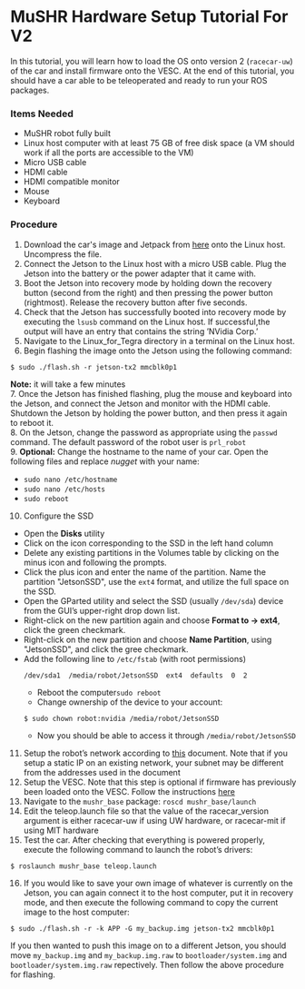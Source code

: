 
# MuSHR Hardware Setup Tutorial For V2
In this tutorial, you will learn how to load the OS onto version 2 (`racecar-uw`) of the car and install firmware onto the VESC. At the end of this tutorial, you should have a car able to be teleoperated and ready to run your ROS packages.

### Items Needed
- MuSHR robot fully built
- Linux host computer with at least 75 GB of free disk space (a VM should work if all the ports are accessible to the VM)
- Micro USB cable
- HDMI cable
- HDMI compatible monitor
- Mouse
- Keyboard

### Procedure
1. Download the car's image and Jetpack from [here](https://drive.google.com/file/d/1M3vloiBwu_n52nJ-2ysJPitrKtezwaBG/view?usp=sharing) onto the Linux host. Uncompress the file.
2. Connect the Jetson to the Linux host with a micro USB cable. Plug the Jetson into the battery or the power adapter that it came with.
3. Boot the Jetson into recovery mode by holding down the recovery button (second from the right) and then pressing the power button (rightmost). Release the recovery button after five seconds.
4. Check that the Jetson has successfully booted into recovery mode by executing the `lsusb` command on the Linux host. If successful,the output will have an entry that contains the string ’NVidia Corp.’
5. Navigate to the Linux_for_Tegra directory in a terminal on the Linux host.
6. Begin flashing the image onto the Jetson using the following command:
```
$ sudo ./flash.sh -r jetson-tx2 mmcblk0p1
```
**Note:** it will take a few minutes  
7. Once the Jetson has finished flashing, plug the mouse and keyboard into the Jetson, and connect the Jetson and monitor with the HDMI cable. Shutdown the Jetson by holding the power button, and then press it again to reboot it.  
8. On the Jetson, change the password as appropriate using the `passwd` command. The default password of the robot user is `prl_robot`  
9. **Optional:** Change the hostname to the name of your car. Open the following files and replace *nugget* with your name:  
- `sudo nano /etc/hostname`  
- `sudo nano /etc/hosts`  
- `sudo reboot`  
10. Configure the SSD  
- Open the **Disks** utility  
- Click on the icon corresponding to the SSD in the left hand column  
- Delete any existing partitions in the Volumes table by clicking on the minus icon and following the prompts.  
- Click the plus icon and enter the name of the partition. Name the partition "JetsonSSD", use the `ext4` format, and utilize the full space on the SSD.  
- Open the GParted utility and select the SSD (usually `/dev/sda`) device from the GUI’s upper-right drop down list.  
- Right-click on the new partition again and choose **Format to -> ext4**, click the green checkmark.  
- Right-click on the new partition and choose **Name Partition**, using "JetsonSSD", and click the gree checkmark.  
- Add the following line to `/etc/fstab` (with root permissions)  
    ```
    /dev/sda1  /media/robot/JetsonSSD  ext4  defaults  0  2
    ```
	- Reboot the computer`sudo reboot`
    - Change ownership of the device to your account:
    ```
    $ sudo chown robot:nvidia /media/robot/JetsonSSD
    ```
	- Now you should be able to access it through `/media/robot/JetsonSSD`
		
11. Setup the robot’s network according to [this](https://github.com/schmittlema/mushr_v2_setup/blob/master/robotnetwork.md) document. Note that if you setup a static IP on an existing network, your subnet may be different from the addresses used in the document  
12. Setup the VESC. Note that this step is optional if firmware has previously been loaded onto the VESC. Follow the instructions [here](http://www.jetsonhacks.com/2017/06/01/get-your-motor-running-vesc-jetson-racecar-build/)  
13. Navigate to the `mushr_base` package: `roscd mushr_base/launch`  
14. Edit the teleop.launch file so that the value of the racecar_version argument is either racecar-uw if using UW hardware, or racecar-mit if using MIT hardware
15. Test the car. After checking that everything is powered properly, execute the following command to launch the robot’s drivers:
```
$ roslaunch mushr_base teleop.launch
```
16. If you would like to save your own image of whatever is currently on the Jetson, you can again connect it to the host computer, put it in recovery mode, and then execute the following command to copy the current image to the host computer:
```
$ sudo ./flash.sh -r -k APP -G my_backup.img jetson-tx2 mmcblk0p1
```
If you then wanted to push this image on to a different Jetson, you should move `my_backup.img` and `my_backup.img.raw` to `bootloader/system.img` and `bootloader/system.img.raw` repectively. Then follow the above procedure for flashing.

